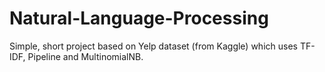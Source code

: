 # Natural-Language-Processing
Simple, short project based on Yelp dataset (from Kaggle) which uses TF-IDF, Pipeline and MultinomialNB.
